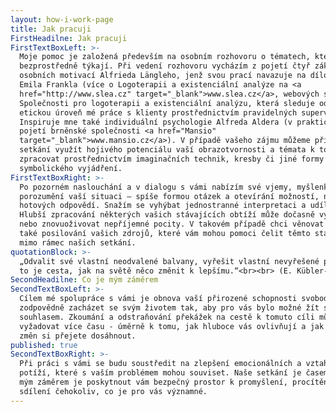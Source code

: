 ```yaml
---
layout: how-i-work-page
title: Jak pracuji
FirstHeadilne: Jak pracuji
FirstTextBoxLeft: >-
  Moje pomoc je založená především na osobním rozhovoru o tématech, která se vás
  bezprostředně týkají. Při vedení rozhovoru vycházím z pojetí čtyř základních
  osobních motivací Alfrieda Längleho, jenž svou prací navazuje na dílo Viktora
  Emila Frankla (více o Logoterapii a existenciální analýze na <a
  href="http://www.slea.cz" target="_blank">www.slea.cz</a>, webových stránkách
  Společnosti pro logoterapii a existenciální analýzu, která sleduje odbornou a
  etickou úroveň mé práce s klienty prostřednictvím pravidelných supervizí).
  Inspiruje mne také individuální psychologie Alfreda Aldera (v praktickém
  pojetí brněnské společnosti <a href="Mansio"
  target="_blank">www.mansio.cz</a>). V případě vašeho zájmu můžeme při našem
  setkání využít hojivého potenciálu vaší obrazotvornosti a témata k tomu vhodná
  zpracovat prostřednictvím imaginačních technik, kresby či jiné formy
  symbolického vyjádření.
FirstTextBoxRight: >-
  Po pozorném naslouchání a v dialogu s vámi nabízím své vjemy, myšlenky a
  porozumění vaší situaci – spíše formou otázek a otevírání možností, než
  hotových odpovědí. Snažím se vyhýbat jednostranné interpretaci a udílení rad.
  Hlubší zpracování některých vašich stávajících obtíží může dočasně vyvolávat
  nebo znovuoživovat nepříjemné pocity. V takovém případě chci věnovat prostor
  také posilování vašich zdrojů, které vám mohou pomoci čelit těmto stavům i
  mimo rámec našich setkání.
quotationBlock: >-
  „Odvalit své vlastní neodvalené balvany, vyřešit vlastní nevyřešené problémy,
  to je cesta, jak na světě něco změnit k lepšímu.“<br><br> (E. Kübler-Rossová)
SecondHeadilne: Co je mým záměrem
SecondTextBoxLeft: >-
  Cílem mé spolupráce s vámi je obnova vaší přirozené schopnosti svobodně a
  zodpovědně zacházet se svým životem tak, aby pro vás bylo možné žít s vnitřním
  souhlasem. Zkoumání a odstraňování překážek na cestě k tomuto cíli může
  vyžadovat více času - úměrně k tomu, jak hluboce vás ovlivňují a jak zásadních
  změn si přejete dosáhnout.
published: true
SecondTextBoxRight: >-
  Při práci s vámi se budu soustředit na zlepšení emocionálních a vztahových
  potíží, které s vaším problémem mohou souviset. Naše setkání je časem pro vás,
  mým záměrem je poskytnout vám bezpečný prostor k promyšlení, procítění a
  sdílení čehokoliv, co je pro vás významné.
---
```


